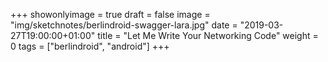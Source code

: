 +++
showonlyimage = true
draft = false
image = "img/sketchnotes/berlindroid-swagger-lara.jpg"
date = "2019-03-27T19:00:00+01:00"
title = "Let Me Write Your Networking Code"
weight = 0
tags = ["berlindroid", "android"]
+++

